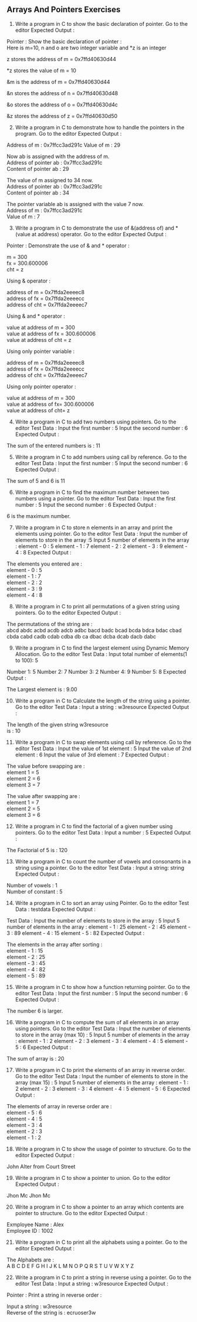 ## Arrays And Pointers Exercises

1. Write a program in C to show the basic declaration of pointer. Go to the editor
Expected Output :

 Pointer : Show the basic declaration of pointer :                                                                                                                  
 Here is m=10, n and o are two integer variable and *z is an integer                                          
                                                                                                              
 z stores the address of m  = 0x7ffd40630d44                                                                  
                                                                                                              
 *z stores the value of m = 10                                                                                
                                                                                                              
 &m is the address of m = 0x7ffd40630d44                                                                      
                                                                                                              
 &n stores the address of n = 0x7ffd40630d48                                                                  
                                                                                                              
 &o  stores the address of o = 0x7ffd40630d4c                                                                 
                                                                                                              
 &z stores the address of z = 0x7ffd40630d50                                                          


2. Write a program in C to demonstrate how to handle the pointers in the program. Go to the editor
Expected Output :

Address of m : 0x7ffcc3ad291c
 Value of m : 29                                                                                              
                                                                                                              
 Now ab is assigned with the address of m.                                                                    
 Address of pointer ab : 0x7ffcc3ad291c                                                                       
 Content of pointer ab : 29                                                                                   
                                                                                                              
 The value of m assigned to 34 now.                                                                           
 Address of pointer ab : 0x7ffcc3ad291c                                                                       
 Content of pointer ab : 34                                                                                   
                                                                                                              
 The pointer variable ab is assigned with the value 7 now.                                                    
 Address of m : 0x7ffcc3ad291c                                                                                
 Value of m : 7 


3. Write a program in C to demonstrate the use of &(address of) and *(value at address) operator. Go to the editor
Expected Output :

Pointer : Demonstrate the use of & and * operator :                                                          
                                                      
 m = 300                                                                                                      
 fx = 300.600006                                                                                              
 cht = z                                                                                                      
                                                                                                              
 Using & operator :                                                                                           
                                                                                 
 address of m = 0x7ffda2eeeec8                                                                                
 address of fx = 0x7ffda2eeeecc                                                                               
 address of cht = 0x7ffda2eeeec7                                                                              
                                                                                                              
 Using & and * operator :                                                                                     
                                                                            
 value at address of m = 300                                                                                  
 value at address of fx = 300.600006                                                                          
 value at address of cht = z                      

Using only pointer variable :                                                                                
                                                                          
 address of m = 0x7ffda2eeeec8                                                                                
 address of fx = 0x7ffda2eeeecc                                                                               
 address of cht = 0x7ffda2eeeec7                                                                              
                                                                                                              
 Using only pointer operator :                                                                                
                                                                         
 value at address of m = 300                                                                                  
 value at address of fx= 300.600006                                                                           
 value at address of cht= z            

4. Write a program in C to add two numbers using pointers. Go to the editor
Test Data : 
Input the first number : 5 
Input the second number : 6 
Expected Output :

The sum of the entered numbers is : 11 


5. Write a program in C to add numbers using call by reference. Go to the editor
Test Data : 
Input the first number : 5 
Input the second number : 6 
Expected Output :

 The sum of 5 and 6  is 11 


6. Write a program in C to find the maximum number between two numbers using a pointer. Go to the editor
Test Data : 
Input the first number : 5 
Input the second number : 6 
Expected Output :

6 is the maximum number.  


7. Write a program in C to store n elements in an array and print the elements using pointer. Go to the editor
Test Data : 
Input the number of elements to store in the array :5 
Input 5 number of elements in the array : 
element - 0 : 5 
element - 1 : 7 
element - 2 : 2 
element - 3 : 9 
element - 4 : 8 
Expected Output :

 The elements you entered are :                                                                               
 element - 0 : 5                                                                                              
 element - 1 : 7                                                                                              
 element - 2 : 2                                                                                              
 element - 3 : 9                                                                                              
 element - 4 : 8   


8. Write a program in C to print all permutations of a given string using pointers. Go to the editor
Expected Output :

The permutations of the string are :                                                                         
abcd  abdc  acbd  acdb  adcb  adbc  bacd  badc  bcad  bcda  bdca  bdac  cbad  cbda  cabd  cadb  cdab  cdba  db
ca  dbac  dcba  dcab  dacb  dabc


9. Write a program in C to find the largest element using Dynamic Memory Allocation. Go to the editor
Test Data : 
Input total number of elements(1 to 100): 5 

Number 1: 5 
Number 2: 7 
Number 3: 2 
Number 4: 9 
Number 5: 8
Expected Output :

The Largest element is :  9.00 


10. Write a program in C to Calculate the length of the string using a pointer. Go to the editor
Test Data : 
Input a string : w3resource 
Expected Output :

The length of the given string w3resource                                                                    
is : 10    


11. Write a program in C to swap elements using call by reference. Go to the editor
Test Data : 
Input the value of 1st element : 5 
Input the value of 2nd element : 6 
Input the value of 3rd element : 7 
Expected Output :

The value before swapping are :                                                                              
element 1 = 5                                                                                                
element 2 = 6                                                                                                
element 3 = 7                                                                                                
                                                                                                             
The value after swapping are :                                                                               
element 1 = 7                                                                                                
element 2 = 5                                                                                                
element 3 = 6 


12. Write a program in C to find the factorial of a given number using pointers. Go to the editor
Test Data : 
Input a number : 5 
Expected Output :

The Factorial of 5 is : 120 


13. Write a program in C to count the number of vowels and consonants in a string using a pointer. Go to the editor
Test Data : 
Input a string: string 
Expected Output :

Number of vowels : 1                                                                                         
Number of constant : 5


14. Write a program in C to sort an array using Pointer. Go to the editor
Test Data : 
testdata 
Expected Output :

Test Data : 
Input the number of elements to store in the array : 5 
Input 5 number of elements in the array : 
element - 1 : 25 
element - 2 : 45 
element - 3 : 89 
element - 4 : 15 
element - 5 : 82 
Expected Output :
                                                                                           
 The elements in the array after sorting :                                                                    
 element - 1 : 15                                                                                             
 element - 2 : 25                                                                                             
 element - 3 : 45                                                                                             
 element - 4 : 82                                                                                             
 element - 5 : 89  


15. Write a program in C to show how a function returning pointer. Go to the editor
Test Data : 
Input the first number : 5 
Input the second number : 6 
Expected Output :

 The number 6 is larger.       


16. Write a program in C to compute the sum of all elements in an array using pointers. Go to the editor
Test Data : 
Input the number of elements to store in the array (max 10) : 5 
Input 5 number of elements in the array : 
element - 1 : 2 
element - 2 : 3 
element - 3 : 4 
element - 4 : 5 
element - 5 : 6
Expected Output :

 The sum of array is : 20 


17. Write a program in C to print the elements of an array in reverse order. Go to the editor
Test Data : 
Input the number of elements to store in the array (max 15) : 5 
Input 5 number of elements in the array : 
element - 1 : 2 
element - 2 : 3 
element - 3 : 4 
element - 4 : 5 
element - 5 : 6 
Expected Output :

 The elements of array in reverse order are :                                                                 
 element - 5 : 6                                                                                              
 element - 4 : 5                                                                                              
 element - 3 : 4                                                                                              
 element - 2 : 3                                                                                              
 element - 1 : 2        


18. Write a program in C to show the usage of pointer to structure. Go to the editor
Expected Output :

 John Alter from Court Street


19. Write a program in C to show a pointer to union. Go to the editor
Expected Output :

Jhon Mc Jhon Mc    


20. Write a program in C to show a pointer to an array which contents are pointer to structure. Go to the editor
Expected Output :

 Exmployee Name : Alex                                                                                        
 Employee ID :  1002                                                                                          


21. Write a program in C to print all the alphabets using a pointer. Go to the editor
Expected Output :

The Alphabets are :                                                                                         
 A  B  C  D  E  F  G  H  I  J  K  L  M  N  O  P  Q  R  S  T  U  V  W  X  Y  Z 


22. Write a program in C to print a string in reverse using a pointer. Go to the editor
Test Data : 
Input a string : w3resource 
Expected Output :

 Pointer : Print a string in reverse order :                                                                  
                                                             
 Input a string : w3resource                                                                                  
 Reverse of the string is : ecruoser3w
